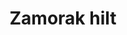 ---
layout: item
title: Zamorak hilt
item-id: 11816
datatable: true
id: 11816
name: "Zamorak hilt"
members: true
lowalch: 200000
highalch: 300000
examine: "Brimming with potential."
monsters:
  - id: 3129
    name: "K'ril Tsutsaroth"
    members: true
    combat_level: 650
    wiki_url: "https://oldschool.runescape.wiki/w/K'ril_Tsutsaroth"
    drops:
      - quantity: "1"
        rarity: 0.001968503937007874
    image: "https://oldschool.runescape.wiki/images/thumb/2/2f/K%27ril_Tsutsaroth.png/280px-K%27ril_Tsutsaroth.png?d22a3"
---